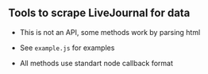## Tools to scrape LiveJournal for data

- This is not an API, some methods work by parsing html

- See `example.js` for examples

- All methods use standart node callback format
